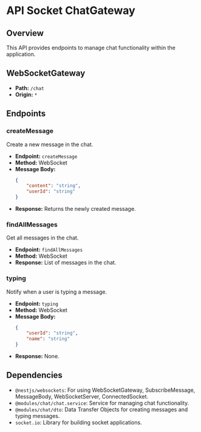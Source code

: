 # API Socket ChatGateway

## Overview

This API provides endpoints to manage chat functionality within the application.

## WebSocketGateway

-   **Path:** `/chat`
-   **Origin:** `*`

## Endpoints

### createMessage

Create a new message in the chat.

-   **Endpoint:** `createMessage`
-   **Method:** WebSocket
-   **Message Body:**
    ```json
    {
    	"content": "string",
    	"userId": "string"
    }
    ```
-   **Response:** Returns the newly created message.

### findAllMessages

Get all messages in the chat.

-   **Endpoint:** `findAllMessages`
-   **Method:** WebSocket
-   **Response:** List of messages in the chat.

### typing

Notify when a user is typing a message.

-   **Endpoint:** `typing`
-   **Method:** WebSocket
-   **Message Body:**
    ```json
    {
    	"userId": "string",
    	"name": "string"
    }
    ```
-   **Response:** None.

## Dependencies

-   `@nestjs/websockets`: For using WebSocketGateway, SubscribeMessage, MessageBody, WebSocketServer, ConnectedSocket.
-   `@modules/chat/chat.service`: Service for managing chat functionality.
-   `@modules/chat/dto`: Data Transfer Objects for creating messages and typing messages.
-   `socket.io`: Library for building socket applications.
